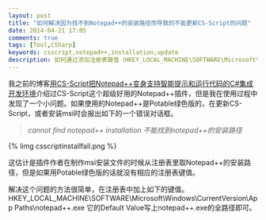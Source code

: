 ```yaml
---
layout: post
title: "如何解决因为找不到Notepad++的安装路径而导致的不能更新CS-Script的问题"
date: 2014-04-21 17:05
comments: true
tags: [Tool,CSharp]
keywords: csscript,notepad++,installation,update
description: 如何通过添加注册表键值（HKEY_LOCAL_MACHINE\SOFTWARE\Microsoft\Windows\CurrentVersion\App Paths\notepad++.exe），解决因为找不到Notepad++的安装路径（cannot find notepad++ installation）而导致的不能更新CS-Script的问题。
---
```


我之前的博客[用CS-Script把Notepad++变身支持智能提示和运行代码的C#集成开发环境](http://fresky.github.io/blog/2014/03/31/make-your-notepadd-plus-plus-as-csharp-ide-with-intellisense-and-code-execution/)介绍过CS-Script这个超级好用的Notepad++插件，但是我在使用过程中发现了一个小问题。如果使用的Notepad++是Potable绿色版的，在更新CS-Script，或者安装msi时会报出如下的一个错误对话框。
>*cannot find notepad++ installation*
>*不能找到notepad++的安装路径*

{% limg csscriptinstallfail.png %}

这估计是插件作者在制作msi安装文件的时候从注册表里取Notepad++的安装路径，但是如果用Potable绿色版的话就没有相应的注册表键值。

解决这个问题的方法很简单，在注册表中加上如下的键值。
HKEY_LOCAL_MACHINE\SOFTWARE\Microsoft\Windows\CurrentVersion\App Paths\notepad++.exe
它的Default Value写上notepad++.exe的全路径即可。
